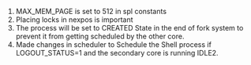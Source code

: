 1. MAX_MEM_PAGE is set to 512 in spl constants
2. Placing locks in nexpos is important
3. The process will be set to CREATED State in the end of fork system to prevent it from getting scheduled by the other core.
4. Made changes in scheduler to Schedule the Shell process if  LOGOUT_STATUS=1 and the secondary core is  running IDLE2.